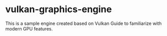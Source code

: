 # vulkan-graphics-engine
This is a sample engine created based on Vulkan Guide to familiarize with modern GPU features. 
